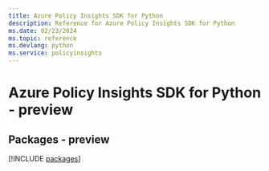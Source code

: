 ```yaml
---
title: Azure Policy Insights SDK for Python
description: Reference for Azure Policy Insights SDK for Python
ms.date: 02/23/2024
ms.topic: reference
ms.devlang: python
ms.service: policyinsights
---
```

# Azure Policy Insights SDK for Python - preview
## Packages - preview
[!INCLUDE [packages](policy-insights-index.md)]